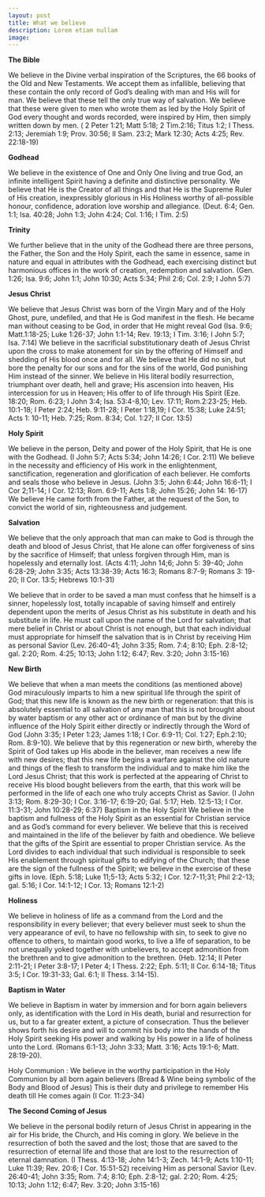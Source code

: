 ```yaml
---
layout: post
title: What we believe
description: Lorem etiam nullam
image: 
---
```


**The Bible**

We believe in the Divine verbal inspiration of the Scriptures, the 66 books of the Old and New Testaments. We accept them as infallible, believing that these contain the only record of God’s dealing with man and His will for man. We believe that these tell the only true way of salvation. We believe that these were given to men who wrote them as led by the Holy Spirit of God every thought and words recorded, were inspired by Him, then simply written down by men. ( 2 Peter 1:21; Matt 5:18; 2 Tim.2:16; Titus 1:2; I Thess. 2:13; Jeremiah 1:9; Prov. 30:56; II Sam. 23:2; Mark 12:30; Acts 4:25; Rev. 22:18-19)

**Godhead**

We believe in the existence of One and Only One living and true God, an infinite intelligent Spirit having a definite and distinctive personality. We believe that He is the Creator of all things and that He is the Supreme Ruler of His creation, inexpressibly glorious in His Holiness worthy of all-possible honour, confidence, adoration love worship and allegiance. (Deut. 6:4; Gen. 1:1; Isa. 40:28; John 1:3; John 4:24; Col. 1:16; I Tim. 2:5)

**Trinity**

We further believe that in the unity of the Godhead there are three persons, the Father, the Son and the Holy Spirit, each the same in essence, same in nature and equal in attributes with the Godhead, each exercising distinct but harmonious offices in the work of creation, redemption and salvation. (Gen. 1:26; Isa. 9:6; John 1:1; John 10:30; Acts 5:34; Phil 2:6; Col. 2:9; I John 5:7)

**Jesus Christ**

We believe that Jesus Christ was born of the Virgin Mary and of the Holy Ghost, pure, undefiled, and that He is God manifest in the flesh. He became man without ceasing to be God, in order that He might reveal God (Isa. 9:6; Matt.1:18-25; Luke 1:26-37; John 1:1-14; Rev. 19:13; I Tim. 3:16; I John 5:7; Isa. 7:14)
We believe in the sacrificial substitutionary death of Jesus Christ upon the cross to make atonement for sin by the offering of Himself and shedding of His blood once and for all. We believe that He did no sin, but bore the penalty for our sons and for the sins of the world, God punishing Him instead of the sinner. We believe in His literal bodily resurrection, triumphant over death, hell and grave; His ascension into heaven, His intercession for us in Heaven; His offer to of life through His Spirit (Eze. 18:20; Rom. 6:23; I John 3:4; Isa. 53:4-8,10; Lev. 17:11; Rom.2:23-25; Heb. 10:1-18; I Peter 2:24; Heb. 9:11-28; I Peter 1:18,19; I Cor. 15:38; Luke 24:51; Acts 1: 10-11; Heb. 7:25; Rom. 8:34; Col. 1:27; II Cor. 13:5)

**Holy Spirit**

We believe in the person, Deity and power of the Holy Spirit, that He is one with the Godhead. (I John 5:7; Acts 5:34; John 14:26; I Cor. 2:11)
We believe in the necessity and efficiency of His work in the enlightenment, sanctification, regeneration and glorification of each believer. He comforts and seals those who believe in Jesus. (John 3:5; John 6:44; John 16:6-11; I Cor 2;11-14; I Cor. 12:13; Rom. 6:9-11; Acts 1:8; John 15:26; John 14: 16-17)
We believe He came forth from the Father, at the request of the Son, to convict the world of sin, righteousness and judgement.

**Salvation**

We believe that the only approach that man can make to God is through the death and blood of Jesus Christ, that He alone can offer forgiveness of sins by the sacrifice of Himself; that unless forgiven through Him, man is hopelessly and eternally lost. (Acts 4:11; John 14;6; John 5: 39-40; John 6:28-29; John 3:35; Acts 13:38-39; Acts 16:3; Romans 8:7-9; Romans 3: 19-20; II Cor. 13:5; Hebrews 10:1-31)

We believe that in order to be saved a man must confess that he himself is a sinner, hopelessly lost, totally incapable of saving himself and entirely dependent upon the merits of Jesus Christ as his substitute in death and his substitute in life. He must call upon the name of the Lord for salvation; that mere belief in Christ or about Christ is not enough, but that each individual must appropriate for himself the salvation that is in Christ by receiving Him as personal Savior (Lev. 26:40-41; John 3:35; Rom. 7:4; 8:10; Eph. 2:8-12; gal. 2:20; Rom. 4:25; 10:13; John 1:12; 6:47; Rev. 3:20; John 3:15-16)

**New Birth**

We believe that when a man meets the conditions (as mentioned above) God miraculously imparts to him a new spiritual life through the spirit of God; that this new life is known as the new birth or regeneration: that this is absolutely essential to all salvation of any man that this is not brought about by water baptism or any other act or ordinance of man but by the divine influence of the Holy Spirit either directly or indirectly through the Word of God (John 3:35; I Peter 1:23; James 1:18; I Cor. 6:9-11; Col. 1:27; Eph.2:10; Rom. 8:9-10). We believe that by this regeneration or new birth, whereby the Spirit of God takes up His abode in the believer, man receives a new life with new desires; that this new life begins a warfare against the old nature and things of the flesh to transform the individual and to make him like the Lord Jesus Christ; that this work is perfected at the appearing of Christ to receive His blood bought believers from the earth, that this work will be performed in the life of each one who truly accepts Christ as Savior. (I John 3:13; Rom. 8:29-30; I Cor. 3:16-17; 6:19-20; Gal. 5:17; Heb. 12:5-13; I Cor. 11:3-31; John 10:28-29; 6:37) Baptism in the Holy Spirit We believe in the baptism and fullness of the Holy Spirit as an essential for Christian service and as God’s command for every believer. We believe that this is received and maintained in the life of the believer by faith and obedience. We believe that the gifts of the Spirit are essential to proper Christian service. As the Lord divides to each individual that such individual is responsible to seek His enablement through spiritual gifts to edifying of the Church; that these are the sign of the fullness of the Spirit; we believe in the exercise of these gifts in love. (Eph. 5:18; Luke 11;5-13; Acts 5:32; I Cor. 12:7-11;31; Phil 2:2-13; gal. 5:16; I Cor. 14:1-12; I Cor. 13; Romans 12:1-2)

**Holiness**

We believe in holiness of life as a command from the Lord and the responsibility in every believer; that every believer must seek to shun the very appearance of evil, to have no fellowship with sin, to seek to give no offence to others, to maintain good works, to live a life of separation, to be not unequally yoked together with unbelievers, to accept admonition from the brethren and to give admonition to the brethren. (Heb. 12:14; II Peter 2:11-21; I Peter 3:8-17; I Peter 4; I Thess. 2:22; Eph. 5:11; II Cor. 6:14-18; Titus 3:5; I Cor. 19:31-33; Gal. 6:1; II Thess. 3:14-15).

**Baptism in Water**

We believe in Baptism in water by immersion and for born again believers only, as identification with the Lord in His death, burial and resurrection for us, but to a far greater extent, a picture of consecration. Thus the believer shows forth his desire and will to commit his body into the hands of the Holy Spirit seeking His power and walking by His power in a life of holiness unto the Lord. (Romans 6:1-13; John 3:33; Matt. 3:16; Acts 19:1-6; Matt. 28:19-20).

Holy Communion : We believe in the worthy participation in the Holy Communion by all born again believers (Bread & Wine being symbolic of the Body and Blood of Jesus) This is their duty and privilege to remember His death till He comes again (I Cor. 11:23-34)

**The Second Coming of Jesus**

We believe in the personal bodily return of Jesus Christ in appearing in the air for His bride, the Church, and His coming in glory. We believe in the resurrection of both the saved and the lost; those that are saved to the resurrection of eternal life and those that are lost to the resurrection of eternal damnation. (I Thess. 4:13-18; John 14:1-3; Zech. 14:1-9; Acts 1:10-11; Luke 11:39; Rev. 20:6; I Cor. 15:51-52)
receiving Him as personal Savior (Lev. 26:40-41; John 3:35; Rom. 7:4; 8:10; Eph. 2:8-12; gal. 2:20; Rom. 4:25; 10:13; John 1:12; 6:47; Rev. 3:20; John 3:15-16)
